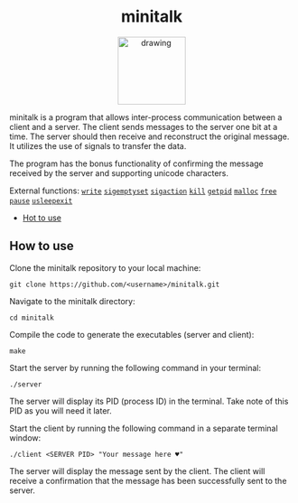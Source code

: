 <h1 align="center">minitalk</h1>

<p align="center">
<img src="https://i.imgur.com/KIzJ2vu.png" alt="drawing" width="120"/>
</p>

minitalk is a program that allows inter-process communication between a client and a server. The client sends messages to the server one bit at a time. The server should then receive and reconstruct the original message. It utilizes the use of signals to transfer the data.

The program has the bonus functionality of confirming the message received by the server and supporting unicode characters.

External functions: [`write`](https://man7.org/linux/man-pages/man2/write.2.html)  [`sigemptyset`](https://man7.org/linux/man-pages/man3/sigemptyset.3.html) [`sigaction`](https://man7.org/linux/man-pages/man2/sigaction.2.html) [`kill`](https://man7.org/linux/man-pages/man2/kill.2.html) [`getpid`](https://man7.org/linux/man-pages/man2/getpid.2.html) [`malloc`](https://man7.org/linux/man-pages/man3/malloc.3.html) [`free`](https://man7.org/linux/man-pages/man1/free.1.html) [`pause`](https://man7.org/linux/man-pages/man2/pause.2.html) [`usleep`](https://man7.org/linux/man-pages/man3/usleep.3.html)[`exit`](https://man7.org/linux/man-pages/man3/exit.3.html)

- [Hot to use](#how-to-use)

## How to use

Clone the minitalk repository to your local machine:

```
git clone https://github.com/<username>/minitalk.git
```

Navigate to the minitalk directory:

```
cd minitalk
```

Compile the code to generate the executables (server and client):

```
make
```

Start the server by running the following command in your terminal:

```
./server
```

The server will display its PID (process ID) in the terminal. Take note of this PID as you will need it later.

Start the client by running the following command in a separate terminal window:

```
./client <SERVER PID> "Your message here ♥"
```

The server will display the message sent by the client. The client will receive a confirmation that the message has been successfully sent to the server.
